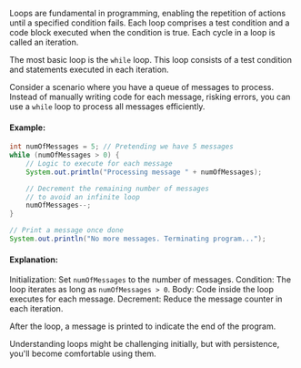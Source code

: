 Loops are fundamental in programming, enabling the repetition of actions until a specified condition fails. Each loop 
comprises a test condition and a code block executed when the condition is true. Each cycle in a loop is called an 
iteration.

The most basic loop is the `while` loop. This loop consists of a test condition and statements executed in each iteration.

Consider a scenario where you have a queue of messages to process. Instead of manually writing code for each message, 
risking errors, you can use a `while` loop to process all messages efficiently.

#### Example:

```java
int numOfMessages = 5; // Pretending we have 5 messages
while (numOfMessages > 0) {
    // Logic to execute for each message
    System.out.println("Processing message " + numOfMessages);

    // Decrement the remaining number of messages
    // to avoid an infinite loop
    numOfMessages--;
}

// Print a message once done
System.out.println("No more messages. Terminating program...");
```

#### Explanation:

Initialization: Set `numOfMessages` to the number of messages.
Condition: The loop iterates as long as `numOfMessages > 0`.
Body: Code inside the loop executes for each message.
Decrement: Reduce the message counter in each iteration.

After the loop, a message is printed to indicate the end of the program.

Understanding loops might be challenging initially, but with persistence, you'll become comfortable using them.